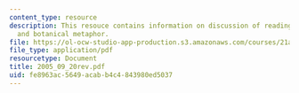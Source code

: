 ```yaml
---
content_type: resource
description: This resouce contains information on discussion of reading, perception,
  and botanical metaphor.
file: https://ol-ocw-studio-app-production.s3.amazonaws.com/courses/21a-260-culture-embodiment-and-the-senses-fall-2005/fe8963ac5649acabb4c4843980ed5037_2005_09_20rev.pdf
file_type: application/pdf
resourcetype: Document
title: 2005_09_20rev.pdf
uid: fe8963ac-5649-acab-b4c4-843980ed5037
---
```

